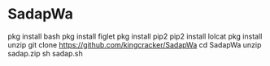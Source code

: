 # SadapWa
pkg install bash
pkg install figlet
pkg install pip2
pip2 install lolcat
pkg install unzip
git clone https://github.com/kingcracker/SadapWa
cd SadapWa
unzip sadap.zip
sh sadap.sh
